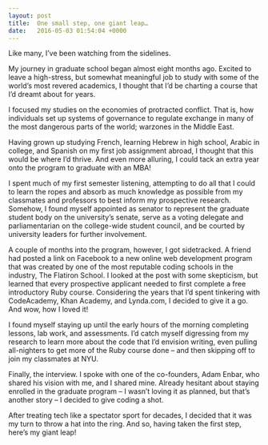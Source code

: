 ```yaml
---
layout: post
title:  One small step, one giant leap…
date:   2016-05-03 01:54:04 +0000
---
```


Like many, I’ve been watching from the sidelines.

My journey in graduate school began almost eight months ago. Excited to leave a high-stress, but somewhat meaningful job to study with some of the world’s most revered academics, I thought that I’d be charting a course that I’d dreamt about for years.

I focused my studies on the economies of protracted conflict. That is, how individuals set up systems of governance to regulate exchange in many of the most dangerous parts of the world; warzones in the Middle East.

Having grown up studying French, learning Hebrew in high school, Arabic in college, and Spanish on my first job assignment abroad, I thought that this would be where I’d thrive. And even more alluring, I could tack an extra year onto the program to graduate with an MBA!

I spent much of my first semester listening, attempting to do all that I could to learn the ropes and absorb as much knowledge as possible from my classmates and professors to best inform my prospective research. Somehow, I found myself appointed as senator to represent the graduate student body on the university’s senate, serve as a voting delegate and parliamentarian on the college-wide student council, and be courted by university leaders for further involvement.

A couple of months into the program, however, I got sidetracked. A friend had posted a link on Facebook to a new online web development program that was created by one of the most reputable coding schools in the industry, The Flatiron School.
I looked at the post with some skepticism, but learned that every prospective applicant needed to first complete a free introductory Ruby course. Considering the years that I’d spent tinkering with CodeAcademy, Khan Academy, and Lynda.com, I decided to give it a go.
And wow, how I loved it!

I found myself staying up until the early hours of the morning completing lessons, lab work, and assessments. I’d catch myself digressing from my research to learn more about the code that I’d envision writing, even pulling all-nighters to get more of the Ruby course done – and then skipping off to join my classmates at NYU.

Finally, the interview. I spoke with one of the co-founders, Adam Enbar, who shared his vision with me, and I shared mine. Already hesitant about staying enrolled in the graduate program – I wasn’t loving it as planned, but that’s another story – I decided to give coding a shot.

After treating tech like a spectator sport for decades, I decided that it was my turn to throw a hat into the ring. And so, having taken the first step, here’s my giant leap!
